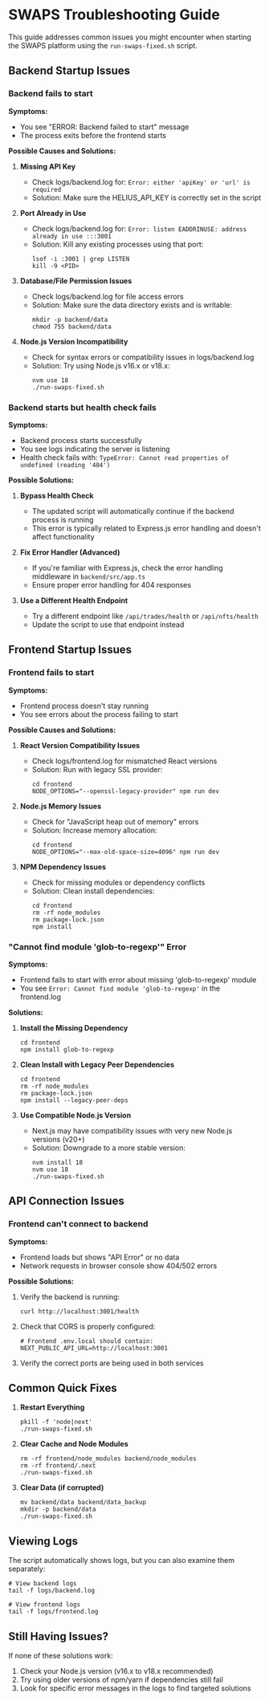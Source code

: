 # SWAPS Troubleshooting Guide

This guide addresses common issues you might encounter when starting the SWAPS platform using the `run-swaps-fixed.sh` script.

## Backend Startup Issues

### Backend fails to start

**Symptoms:**
- You see "ERROR: Backend failed to start" message
- The process exits before the frontend starts

**Possible Causes and Solutions:**

1. **Missing API Key**
   - Check logs/backend.log for: `Error: either 'apiKey' or 'url' is required`
   - Solution: Make sure the HELIUS_API_KEY is correctly set in the script

2. **Port Already in Use**
   - Check logs/backend.log for: `Error: listen EADDRINUSE: address already in use :::3001`
   - Solution: Kill any existing processes using that port:
     ```
     lsof -i :3001 | grep LISTEN
     kill -9 <PID>
     ```

3. **Database/File Permission Issues**
   - Check logs/backend.log for file access errors
   - Solution: Make sure the data directory exists and is writable:
     ```
     mkdir -p backend/data
     chmod 755 backend/data
     ```

4. **Node.js Version Incompatibility**
   - Check for syntax errors or compatibility issues in logs/backend.log
   - Solution: Try using Node.js v16.x or v18.x:
     ```
     nvm use 18
     ./run-swaps-fixed.sh
     ```

### Backend starts but health check fails

**Symptoms:**
- Backend process starts successfully
- You see logs indicating the server is listening 
- Health check fails with: `TypeError: Cannot read properties of undefined (reading '404')`

**Possible Solutions:**

1. **Bypass Health Check**
   - The updated script will automatically continue if the backend process is running
   - This error is typically related to Express.js error handling and doesn't affect functionality

2. **Fix Error Handler (Advanced)**
   - If you're familiar with Express.js, check the error handling middleware in `backend/src/app.ts`
   - Ensure proper error handling for 404 responses

3. **Use a Different Health Endpoint**
   - Try a different endpoint like `/api/trades/health` or `/api/nfts/health`
   - Update the script to use that endpoint instead

## Frontend Startup Issues

### Frontend fails to start

**Symptoms:**
- Frontend process doesn't stay running
- You see errors about the process failing to start

**Possible Causes and Solutions:**

1. **React Version Compatibility Issues**
   - Check logs/frontend.log for mismatched React versions
   - Solution: Run with legacy SSL provider:
     ```
     cd frontend
     NODE_OPTIONS="--openssl-legacy-provider" npm run dev
     ```

2. **Node.js Memory Issues**
   - Check for "JavaScript heap out of memory" errors
   - Solution: Increase memory allocation:
     ```
     cd frontend
     NODE_OPTIONS="--max-old-space-size=4096" npm run dev
     ```

3. **NPM Dependency Issues**
   - Check for missing modules or dependency conflicts
   - Solution: Clean install dependencies:
     ```
     cd frontend
     rm -rf node_modules
     rm package-lock.json
     npm install
     ```

### "Cannot find module 'glob-to-regexp'" Error

**Symptoms:**
- Frontend fails to start with error about missing 'glob-to-regexp' module
- You see `Error: Cannot find module 'glob-to-regexp'` in the frontend.log

**Solutions:**

1. **Install the Missing Dependency**
   ```
   cd frontend
   npm install glob-to-regexp
   ```

2. **Clean Install with Legacy Peer Dependencies**
   ```
   cd frontend
   rm -rf node_modules
   rm package-lock.json
   npm install --legacy-peer-deps
   ```

3. **Use Compatible Node.js Version**
   - Next.js may have compatibility issues with very new Node.js versions (v20+)
   - Solution: Downgrade to a more stable version:
     ```
     nvm install 18
     nvm use 18
     ./run-swaps-fixed.sh
     ```

## API Connection Issues

### Frontend can't connect to backend

**Symptoms:**
- Frontend loads but shows "API Error" or no data
- Network requests in browser console show 404/502 errors

**Possible Solutions:**

1. Verify the backend is running:
   ```
   curl http://localhost:3001/health
   ```

2. Check that CORS is properly configured:
   ```
   # Frontend .env.local should contain:
   NEXT_PUBLIC_API_URL=http://localhost:3001
   ```

3. Verify the correct ports are being used in both services

## Common Quick Fixes

1. **Restart Everything**
   ```
   pkill -f 'node|next'
   ./run-swaps-fixed.sh
   ```

2. **Clear Cache and Node Modules**
   ```
   rm -rf frontend/node_modules backend/node_modules
   rm -rf frontend/.next
   ./run-swaps-fixed.sh
   ```

3. **Clear Data (if corrupted)**
   ```
   mv backend/data backend/data_backup
   mkdir -p backend/data
   ./run-swaps-fixed.sh
   ```

## Viewing Logs

The script automatically shows logs, but you can also examine them separately:

```
# View backend logs
tail -f logs/backend.log

# View frontend logs
tail -f logs/frontend.log
```

## Still Having Issues?

If none of these solutions work:

1. Check your Node.js version (v16.x to v18.x recommended)
2. Try using older versions of npm/yarn if dependencies still fail
3. Look for specific error messages in the logs to find targeted solutions 
